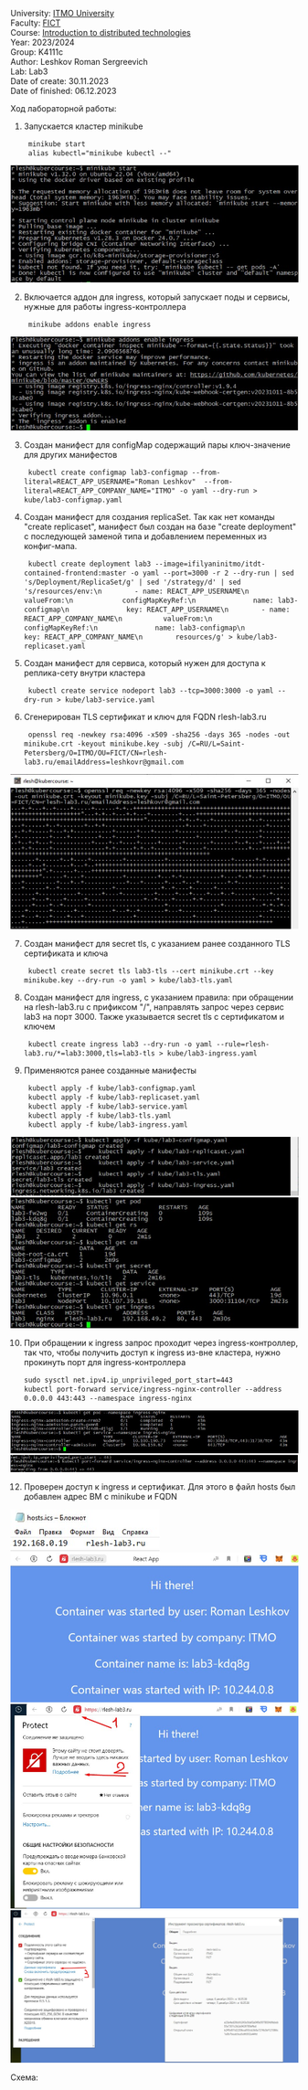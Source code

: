 University: [ITMO University](https://itmo.ru/ru/)  
Faculty: [FICT](https://fict.itmo.ru)  
Course: [Introduction to distributed technologies](https://github.com/itmo-ict-faculty/introduction-to-distributed-technologies)  
Year: 2023/2024  
Group: K4111c  
Author: Leshkov Roman Sergreevich  
Lab: Lab3  
Date of create: 30.11.2023  
Date of finished: 06.12.2023  

Ход лабораторной работы:

1. Запускается кластер minikube

        minikube start
        alias kubectl="minikube kubectl --"

![Alt text](img/Screenshot_1.jpg)

2. Включается аддон для ingress, который запускает поды и сервисы, нужные для работы ingress-контроллера

        minikube addons enable ingress

![Alt text](img/Screenshot_2.jpg)

3. Создан манифест для configMap содержащий пары ключ-значение для других манифестов

        kubectl create configmap lab3-configmap --from-literal=REACT_APP_USERNAME="Roman Leshkov"  --from-literal=REACT_APP_COMPANY_NAME="ITMO" -o yaml --dry-run > kube/lab3-configmap.yaml

4. Создан манифест для создания replicaSet. Так как нет команды "create replicaset", манифест был создан на базе "create deployment" с последующей заменой типа и добавлением переменных из конфиг-мапа.

        kubectl create deployment lab3 --image=ifilyaninitmo/itdt-contained-frontend:master -o yaml --port=3000 -r 2 --dry-run | sed 's/Deployment/ReplicaSet/g' | sed '/strategy/d' | sed 's/resources/env:\n        - name: REACT_APP_USERNAME\n          valueFrom:\n            configMapKeyRef:\n              name: lab3-configmap\n              key: REACT_APP_USERNAME\n        - name: REACT_APP_COMPANY_NAME\n          valueFrom:\n            configMapKeyRef:\n              name: lab3-configmap\n              key: REACT_APP_COMPANY_NAME\n        resources/g' > kube/lab3-replicaset.yaml

5. Создан манифест для сервиса, который нужен для доступа к реплика-сету внутри кластера

        kubectl create service nodeport lab3 --tcp=3000:3000 -o yaml --dry-run > kube/lab3-service.yaml

6. Сгенерирован TLS сертификат и ключ для FQDN rlesh-lab3.ru

        openssl req -newkey rsa:4096 -x509 -sha256 -days 365 -nodes -out minikube.crt -keyout minikube.key -subj /C=RU/L=Saint-Petersberg/O=ITMO/OU=FICT/CN=rlesh-lab3.ru/emailAddress=leshkovr@gmail.com

![Alt text](img/Screenshot_3.jpg)

7. Создан манифест для secret tls, с указанием ранее созданного TLS сертификата и ключа

        kubectl create secret tls lab3-tls --cert minikube.crt --key minikube.key --dry-run -o yaml > kube/lab3-tls.yaml

8. Создан манифест для ingress, с указанием правила: при обращении на rlesh-lab3.ru с прификсом "/", направлять запрос через сервис lab3 на порт 3000. Также указывается secret tls с сертификатом и ключем

        kubectl create ingress lab3 --dry-run -o yaml --rule=rlesh-lab3.ru/*=lab3:3000,tls=lab3-tls > kube/lab3-ingress.yaml

9. Применяются ранее созданные манифесты

        kubectl apply -f kube/lab3-configmap.yaml
        kubectl apply -f kube/lab3-replicaset.yaml
        kubectl apply -f kube/lab3-service.yaml
        kubectl apply -f kube/lab3-tls.yaml
        kubectl apply -f kube/lab3-ingress.yaml

![Alt text](img/Screenshot_7.jpg)
![Alt text](img/Screenshot_8.jpg)

10. При обращении к ingress запрос проходит через ingress-контроллер, так что, чтобы получить доступ к ingress из-вне кластера, нужно прокинуть порт для ingress-контроллера

        sudo sysctl net.ipv4.ip_unprivileged_port_start=443
        kubectl port-forward service/ingress-nginx-controller --address 0.0.0.0 443:443 --namespace ingress-nginx

![Alt text](img/Screenshot_9.jpg)
![Alt text](img/Screenshot_5.jpg)

12. Проверен доступ к ingress и сертификат. Для этого в файл hosts был добавлен адрес ВМ с minikube и FQDN

![Alt text](img/Screenshot_11.jpg)
![Alt text](img/Screenshot_4.jpg)
![Alt text](img/Screenshot_6.jpg)
![Alt text](img/Screenshot_10.jpg)

Схема:
